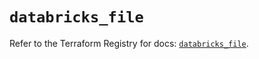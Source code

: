 # `databricks_file`

Refer to the Terraform Registry for docs: [`databricks_file`](https://registry.terraform.io/providers/databricks/databricks/1.42.0/docs/resources/file).
